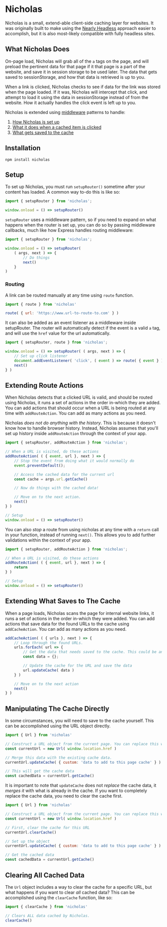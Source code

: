 # Nicholas

Nicholas is a small, extend-able client-side caching layer for websites. It was originally built to make using the
[Nearly Headless](https://www.wpdev.academy/concepts/headless-wordpress-is-overrated-a-case-for-the-nearly-headless-web-app/)
approach easier to accomplish, but it is also most-likely compatible with fully headless sites.

## What Nicholas Does

On-page load, Nicholas will grab all of the `a` tags on the page, and will preload the pertinent data for that page if
it that page is a part of the website, and save it in session storage to be used later. The data that gets saved to
sessionStorage, and how that data is retrieved is up to you.

When a link is clicked, Nicholas checks to see if data for the link was stored when the page loaded. If it was, Nicholas
will intercept that click, and attempt to load it using the data in sessionStorage instead of from the website. How it
actually handles the click event is left up to you.

Nicholas is extended using [middleware](https://dzone.com/articles/understanding-middleware-pattern-in-expressjs)
patterns to handle:

1. [How Nicholas is set up](#setup)
2. [What it does when a cached item is clicked](#extending-route-actions)
3. [What gets saved to the cache](#extending-what-gets-saved-to-the-cache)

## Installation

```
npm install nicholas
```

## Setup

To set up Nicholas, you must run `setupRouter()` sometime after your content has loaded. A common way to-do this is like
so:

```javascript
import { setupRouter } from 'nicholas';

window.onload = () => setupRouter()
```

`setupRouter` uses a middleware pattern, so if you need to expand on what happens when the router is set up, you can do
so by passing middleware callbacks, much like how Express handles routing middleware:

```javascript
import { setupRouter } from 'nicholas';

window.onload = () => setupRouter(
	( args, next ) => {
		// Do things
		next()
	}
)
```

### Routing

A link can be routed manually at any time using `route` function.

```javascript
import { route } from 'nicholas'

route( { url: 'https://www.url-to-route-to.com' } )
```

It can also be added as an event listener as a middleware inside setupRouter. The router will automatically detect if
the event is a valid `a` tag, and will use the `href` value for the url automatically.

```javascript
import { setupRouter, route } from 'nicholas';

window.onload = () => setupRouter( ( args, next ) => {
	// Set up click listener
	document.addEventListener( 'click', ( event ) => route( { event } ) );
	next()
} )
```

## Extending Route Actions

When Nicholas detects that a clicked URL is valid, and should be routed using Nicholas, it runs a set of actions in the
order in-which they are added. You can add actions that should occur when a URL is being routed at any time
with `addRouteAction`. You can add as many actions as you need.

Nicholas _does not do anything with the history_. This is because it doesn't know how to handle browser history.
Instead, Nicholas assumes that you'll set up history inside `addRouteAction` through the context of your app.

```javascript
import { setupRouter, addRouteAction } from 'nicholas';

// When a URL is visited, do these actions
addRouteAction( ( { event, url }, next ) => {
	// Stop the event from doing what it would normally do
	event.preventDefault();

	// Access the cached data for the current url
	const cache = args.url.getCache()

	// Now do things with the cached data!

	// Move on to the next action.
	next()
} )

// Setup
window.onload = () => setupRouter()
```

You can also _stop_ a route from using nicholas at any time with a `return` call in your function, instead of
running `next()`. This allows you to add further validations within the context of your app.

```javascript
import { setupRouter, addRouteAction } from 'nicholas';

// When a URL is visited, do these actions
addRouteAction( ( { event, url }, next ) => {
	return
} )

// Setup
window.onload = () => setupRouter()
```

## Extending What Saves to The Cache

When a page loads, Nicholas scans the page for internal website links, it runs a set of actions in the order in-which
they were added. You can add actions that save data for the found URLs to the cache using `addCacheAction`. You can add
as many actions as you need.

```javascript
addCacheAction( ( { urls }, next ) => {
	// Loop through the found URLs.
	urls.forEach( url => {
		// Get the data that needs saved to the cache. This could be an API call, or something else.
		const data = {};

		// Update the cache for the URL and save the data
		url.updateCache( data )
	} )

	// Move on to the next action
	next()
} )
```

## Manipulating The Cache Directly

In some circumstances, you will need to save to the cache yourself. This can be accomplished using the URL object
directly.

```javascript
import { Url } from 'nicholas'

// Construct a URL object from the current page. You can replace this with any local URL
const currentUrl = new Url( window.location.href )

// Merge this data with the existing cache data.
currentUrl.updateCache( { custom: 'data to add to this page cache' } )

// This will get the cache data
const cachedData = currentUrl.getCache()
```

It is important to note that `updateCache` does not _replace_ the cache data, it _merges it_ with what is already in the
cache. If you want to completely replace the cache data, you need to clear the cache first.

```javascript
import { Url } from 'nicholas'

// Construct a URL object from the current page. You can replace this with any local URL
const currentUrl = new Url( window.location.href )

// First, clear the cache for this URL
currentUrl.clearCache()

// Set up the object
currentUrl.updateCache( { custom: 'data to add to this page cache' } )

// Get the cached data
const cachedData = currentUrl.getCache()
```

## Clearing All Cached Data

The `Url` object includes a way to clear the cache for a specific URL, but what happens if you want to clear _all_
cached data? This can be accomplished using the `clearCache` function, like so:

```javascript
import { clearCache } from 'nicholas'

// Clears ALL data cached by Nicholas.
clearCache()
```
